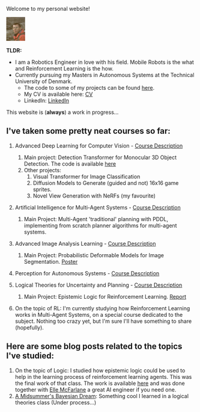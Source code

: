 Welcome to my personal website!
<div class="container">
    <p>
        <img src="me.png" alt="Jonathan Mikler" style="width:10%">
    </p>
</div>

**TLDR:**
* I am a Robotics Engineer in love with his field. Mobile Robots is the what and Reinforcement Learning is the how.
* Currently pursuing my Masters in Autonomous Systems at the Technical University of Denmark.
  * The code to some of my projects can be found [here](https://github.com/ionymikler).
  * My CV is available here: [CV](https://drive.google.com/drive/folders/1JZU4Mqzy72IL_R7KR-ndILqpjZupWLtq?usp=drive_link)
  * LinkedIn: [LinkedIn](https://www.linkedin.com/in/jonathanmikler/)

This website is (**always**) a work in progress...

## I've taken some pretty neat courses so far:
1. Advanced Deep Learning for Computer Vision - [Course Description](https://kurser.dtu.dk/course/02501)
   1. Main project: Detection Transformer for Monocular 3D Object Detection. The code is available [here](https://github.com/esquivelrs/MonoDETR)
   2. Other projects:
      1. Visual Transformer for Image Classification
      2. Diffusion Models to Generate (guided and not) 16x16 game sprites.
      3. Novel View Generation with NeRFs (my favourite)

2. Artificial Intelligence for Multi-Agent Systems - [Course Description](https://kurser.dtu.dk/course/02285)
   1. Main Project: Multi-Agent 'traditional' planning with PDDL, implementing from scratch planner algorithms for multi-agent systems.

3. Advanced Image Analysis Learning - [Course Description](https://kurser.dtu.dk/course/02506)
    1. Main Project: Probabilistic Deformable Models for Image Segmentation. [Poster](courses/adv_img_analysis/AdvImgAnalysis_Poster.pdf)

4. Perception for Autonomous Systems - [Course Description](https://kurser.dtu.dk/course/34759)

5. Logical Theories for Uncertainty and Planning - [Course Description](https://kurser.dtu.dk/course/02287)
   1. Main Project: Epistemic Logic for Reinforcement Learning. [Report](courses/logicalTheories/del-marl.pdf)

6. On the topic of RL: I'm currently studying how Reinforcement Learning works in Multi-Agent Systems, on a special course dedicated to the subject. Nothing too crazy yet, but I'm sure I'll have something to share (hopefully).

## Here are some blog posts related to the topics I've studied:
1. On the topic of Logic: I studied how epistemic logic could be used to help in the learning process of reinforcement learning agents. This was the final work of that class. The work is available [here](courses/logicalTheories/del-marl.pdf) and was done together with [Elle McFarlane](https://github.com/ellemcfarlane) a great AI engineer if you need one.
2. [A Midsummer's Bayesian Dream](bayesian/midSummer_Bayesian.md): Something cool I learned in a logical theories class (Under process...)

